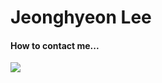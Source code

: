 # Jeonghyeon Lee

#### How to contact me...  
<a href="https://www.linkedin.com/in/jeonghyeon-lee-9b6380223" target="_blank"><img src="https://img.shields.io/badge/LinkedIn-0A66C2?style=flat-square&logo=JeonghyeonLee&logoColor=white"/></a>

